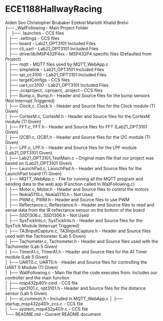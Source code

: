 # ECE1188HallwayRacing
Aiden Seo
Christopher Brubaker
Ezekiel Mariotti
Khalid Brelvi    
├── _WallFollowing                           - Main Project Folder  
│&nbsp;&nbsp;&nbsp;├── .launches                            - CCS files  
│   ├── .settings                            - CCS files  
│   ├── board                                - Lab21_OPT3101 Included Files  
│   ├── cli_uart                             - Lab21_OPT3101 Included Files  
│   ├── driverlib/MSP432P4xx                 - MSP432P4 specific files (Defaulted from Project)  
│   ├── mqtt                                 - MQTT files used by MQTT_WebApp.c  
│   ├── simplelink                           - Lab21_OPT3101 Included Files  
│   ├── spi_cc3100                           - Lab21_OPT3101 Included Files  
│   ├── targetConfigs                        - CCS files  
│   ├── uart_cc3100                          - Lab21_OPT3101 Included Files  
│   ├── .ccsproject, .cproject, .project     - CCS files  
│   ├── Bump.c, Bump.h                       - Header and Source files for the bump sensors (Not Interrupt Triggered)  
│   ├── Clock.c, Clock.h                     - Header and Source files for the Clock module (TI Given)  
│   ├── CortexM.c, CortexM.h                 - Header and Source files for the CortexM module (TI Given)  
│   ├── FFT.c, FFT.h                         - Header and Source files for FFT (Lab21_OPT3101 Given)  
│   ├── I2CB1.c, I2CB1.h                     - Header and Source files for the I2C module (TI Given)  
│   ├── LPF.c, LPF.h                         - Header and Source files for the LPF module (Lab21_OPT3101 Given)  
│   ├── Lab21_OPT3101_TestMain.c             - Original main file that our project was based on (Lab21_OPT3101 Given)  
│   ├── LaunchPad.c, LaunchPad.h             - Header and Source files for the LaunchPad board (TI Given)  
│   ├── MQTT_WebApp.c                        - File for running all the MQTT program and sending data to the web app (Function called in WallFollowing.c)  
│   ├── Motor.c, Motor.h                     - Header and Source files to control the motors  
│   ├── Nokia5110.c, Nokia5110.h             - Not Used  
│   ├── PWM.c, PWM.h                         - Header and Source files to use PWM  
│   ├── Reflectance.c, Reflectance.h         - Header and Source files to read and sense data from the IR reflectance sensor on the bottom of the board  
│   ├── SSD1306.c, SSD1306.h                 - Not Used  
│   ├── SysTickInts.c, SysTickInts.h         - Header and Source files for the SysTick Module (Interrupt Triggered)  
│   ├── TA3InputCapture.c, TA3InputCapture.h - Header and Source files used with the Tachometer (Lab 5 Given)  
│   ├── Tachometer.c, Tachometer.h           - Header and Source files used with the Tachometer (Lab 5 Given)  
│   ├── TimerA1.c, TimerA1.h                 - Header and Source files for the A1 Timer module (Lab 5 Given)  
│   ├── UART0.c, UART0.h                     - Header and Source files for controlling the UART 0 Module (TI Given)  
│   ├── WallFollowing.c                      - Main file that the code executes from. Includes our controller and the main function  
│   ├── msp432p401r.cmd                      - CCS file  
│   ├── opt3101.c, opt3101.h                 - Header and Source files for the distance sensor (Lab 5 Given)  
│   ├── sl_common.h                          - Included in MQTT_WebApp.c 
│   ├── startup_msp432p401r_ccs.c            - CCS file  
│   └── system_msp432p401r.c                 - CCS file  
└── README.md                                - Current README document  
